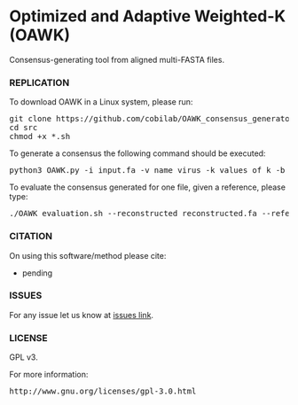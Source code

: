 # Optimized and Adaptive Weighted-K (OAWK)

Consensus-generating tool from aligned multi-FASTA files.

### REPLICATION ###

To download OAWK in a Linux system, please run:
<pre>
git clone https://github.com/cobilab/OAWK_consensus_generator.git
cd src
chmod +x *.sh
</pre>

To generate a consensus the following command should be executed:
<pre>
python3 OAWK.py -i input.fa -v name_virus -k values_of_k -b value_of_b
</pre>

To evaluate the consensus generated for one file, given a reference, please type:
<pre>
./OAWK_evaluation.sh --reconstructed reconstructed.fa --reference reference.fa --output results 
</pre>

### CITATION ###

On using this software/method please cite:

* pending

### ISSUES ###

For any issue let us know at [issues link](https://github.com/cobilab/OAWK/issues).

### LICENSE ###

GPL v3.

For more information:
<pre>http://www.gnu.org/licenses/gpl-3.0.html</pre>
